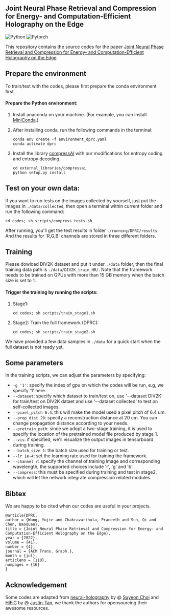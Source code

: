  ## Joint Neural Phase Retrieval and Compression for Energy- and Computation-Efficient Holography on the Edge

![Python](https://img.shields.io/badge/Python->=3.6-Blue?logo=python)  ![Pytorch](https://img.shields.io/badge/PyTorch-==1.6.0-Red?logo=pytorch)

This repository contains the source codes for the paper [Joint Neural Phase Retrieval and Compression for Energy- and Computation-Efficient Holography on the Edge](https://dl.acm.org/doi/10.1145/3528223.3530070)

## Prepare the environment
To train/test with the codes, please first prepare the conda environment first.
#### Prepare the Python environment:
     
1) Install anaconda on your machine. (For example, you can install [MiniConda](https://docs.conda.io/en/latest/miniconda.html).) 

2) After installing conda, run the following commands in the terminal:
        
    ```
    conda env create -f environment_dprc.yaml  
    conda activate dprc
    ```
3) Install the library [compressAI](https://github.com/InterDigitalInc/CompressAI) with our modifications for entropy coding and entropy decoding.
    ```
    cd external_libraries/compressai
    python setup.py install 
    ```
    

## Test on your own data:
If you want to run tests on the images collected by yourself, just put the images in ```./data/collected```, then open a terminal within current folder and run the following command:

```
cd codes; sh scripts/compress_tests.sh
```
After running, you'll get the test results in folder ```./running/DPRC/results```. And the results for 'R,G,B' channels are stored in three different folders. 


## Training

Please dowload DIV2K dataset and put it under ```./data``` folder, then the final training data path is ```./data/DIV2K_train_HR/```. Note that the framework needs to be trained on GPUs with more than 15 GB memory when the batch size is set to 1.

#### Trigger the training by running the scripts:
1) Stage1:
    ```
    cd codes; sh scripts/train_stage1.sh
    ```
2) Stage2: Train the full framework (DPRC):
    ```
    cd codes; sh scripts/train_stage2.sh
    ```
We have provided a few data samples in ```./data``` for a quick start when the full dataset is not ready yet.


## Some parameters
In the training scripts, we can adjust the parameters by specifying:
*  ```-g '1'```:  specify the index of gpu on which the codes will be run, e.g, we specify '1' here.
* ```--dataset```: specify which dataset to train/test on, use '--dataset DIV2K' for train/test on DIV2K dataet and use '--dataset collected' to test on self-collected images.
* ```--pixel_pitch 6.4```: this will make the model used a pixel pitch of 6.4 um.
* ```--prop_dist 20```: specify a reconstruction distance at 20 cm. You can change propagation distance according to your needs.
* ```--pretrain_path```: since we adopt a two-stage training, it is used to specify the location of the pretrained model file produced by stage 1. 
* ```--vis```: if specified, we'll visualize the output images in tensorboard during training.
* ```--batch_size 1```: the batch size used for training or test.
* ```--lr 1e-4```: set the learning rate used for training the framework.
* ```--channel r```: specify the channel of training image and corresponding wavelength, the supported choices include 'r', 'g' and 'b'.
* ```--compress```: this must be specified during training and test in stage2, which will let the network integrate compression related modules.



## Bibtex
We are happy to be cited when our codes are useful in your projects.
```
@article{DPRC,
author = {Wang, Yujie and Chakravarthula, Praneeth and Sun, Qi and Chen, Baoquan},
title = {Joint Neural Phase Retrieval and Compression for Energy- and Computation-Efficient Holography on the Edge},
year = {2022},
volume = {41},
number = {4},
journal = {ACM Trans. Graph.},
month = {jul},
articleno = {110},
numpages = {16}
}
```

## Acknowledgement
Some codes are adapted from [neural-holography](https://github.com/computational-imaging/neural-holography) by @ [Suyeon Choi](https://github.com/choisuyeon) and [HiFiC](https://github.com/Justin-Tan/high-fidelity-generative-compression) by @ [Justin-Tan](
https://github.com/Justin-Tan), we thank the authors for opensourcing their awesome resources.


